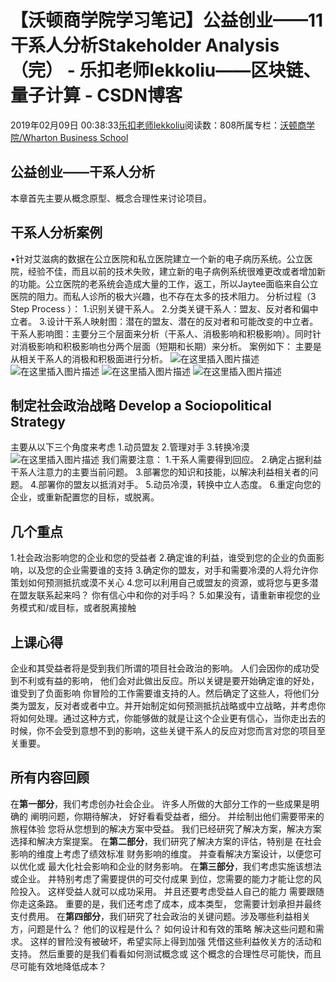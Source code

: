 
# 【沃顿商学院学习笔记】公益创业——11干系人分析Stakeholder Analysis（完） - 乐扣老师lekkoliu——区块链、量子计算 - CSDN博客

2019年02月09日 00:38:33[乐扣老师lekkoliu](https://me.csdn.net/lsttoy)阅读数：808所属专栏：[沃顿商学院/Wharton Business School](https://blog.csdn.net/column/details/33347.html)



## 公益创业——干系人分析
本章首先主要从概念原型、概念合理性来讨论项目。
## 干系人分析案例
•针对艾滋病的数据在公立医院和私立医院建立一个新的电子病历系统。公立医院，经验不佳，而且以前的技术失败，建立新的电子病例系统很难更改或者增加新的功能。公立医院的老系统会造成大量的工作，返工，所以Jaytee面临来自公立医院的阻力。而私人诊所的极大兴趣，也不存在太多的技术阻力。
分析过程（3 Step Process ）：
1.识别关键干系人。
2.分类关键干系人：盟友、反对者和偏中立者。
3.设计干系人映射图：潜在的盟友、潜在的反对者和可能改变的中立者。
干系人影响图：主要分三个层面来分析（干系人、消极影响和积极影响）。同时针对消极影响和积极影响也分两个层面（短期和长期）来分析。
案例如下：
主要是从相关干系人的消极和积极面进行分析。
![在这里插入图片描述](https://img-blog.csdnimg.cn/20190209002113685.png?x-oss-process=image/watermark,type_ZmFuZ3poZW5naGVpdGk,shadow_10,text_aHR0cHM6Ly9ibG9nLmNzZG4ubmV0L2xzdHRveQ==,size_16,color_FFFFFF,t_70)
![在这里插入图片描述](https://img-blog.csdnimg.cn/20190209002127815.png?x-oss-process=image/watermark,type_ZmFuZ3poZW5naGVpdGk,shadow_10,text_aHR0cHM6Ly9ibG9nLmNzZG4ubmV0L2xzdHRveQ==,size_16,color_FFFFFF,t_70)
![在这里插入图片描述](https://img-blog.csdnimg.cn/20190209002145715.png?x-oss-process=image/watermark,type_ZmFuZ3poZW5naGVpdGk,shadow_10,text_aHR0cHM6Ly9ibG9nLmNzZG4ubmV0L2xzdHRveQ==,size_16,color_FFFFFF,t_70)
![在这里插入图片描述](https://img-blog.csdnimg.cn/20190209002157885.png?x-oss-process=image/watermark,type_ZmFuZ3poZW5naGVpdGk,shadow_10,text_aHR0cHM6Ly9ibG9nLmNzZG4ubmV0L2xzdHRveQ==,size_16,color_FFFFFF,t_70)
## 制定社会政治战略 Develop a Sociopolitical Strategy
主要从以下三个角度来考虑
1.动员盟友
2.管理对手
3.转换冷漠
![在这里插入图片描述](https://img-blog.csdnimg.cn/20190209002854832.png?x-oss-process=image/watermark,type_ZmFuZ3poZW5naGVpdGk,shadow_10,text_aHR0cHM6Ly9ibG9nLmNzZG4ubmV0L2xzdHRveQ==,size_16,color_FFFFFF,t_70)
我们需要注意：
1.干系人需要得到回应。
2.确定占据利益干系人注意力的主要当前问题。
3.部署您的知识和技能，以解决利益相关者的问题。
4.部署你的盟友以抵消对手。
5.动员冷漠，转换中立人态度。
6.重定向您的企业，或重新配置您的目标，或脱离。
## 几个重点
1.社会政治影响您的企业和您的受益者
2.确定谁的利益，谁受到您的企业的负面影响，以及您的企业需要谁的支持
3.确定你的盟友，对手和需要冷漠的人将允许你策划如何预测抵抗或漠不关心
4.您可以利用自己或盟友的资源，或将您与更多潜在盟友联系起来吗？ 你有信心中和你的对手吗？
5.如果没有，请重新审视您的业务模式和/或目标，或者脱离接触
## 上课心得
企业和其受益者将是受到我们所谓的项目社会政治的影响。 人们会因你的成功受到不利或有益的影响， 他们会对此做出反应。所以关键是要开始确定谁的好处， 谁受到了负面影响 你冒险的工作需要谁支持的人。然后确定了这些人，将他们分类为盟友，反对者或者中立。并开始制定如何预测抵抗战略或中立战略，并考虑你将如何处理。通过这种方式，你能够做的就是让这个企业更有信心，当你走出去的时候，你不会受到意想不到的影响，这些关键干系人的反应对您而言对您的项目至关重要。
## 所有内容回顾
在**第一部分**，我们考虑创办社会企业。 许多人所做的大部分工作的一些成果是明确的 阐明问题，你期待解决， 好好看看受益者，细分。 并绘制出他们需要带来的旅程体验 您将从您想到的解决方案中受益。 我们已经研究了解决方案，解决方案选择和解决方案提案。
在**第二部分**，我们研究了解决方案的评估，特别是 在社会影响的维度上考虑了绩效标准 财务影响的维度。 并查看解决方案设计，以便您可以优化或 最大化社会影响和企业的财务影响。
在**第三部分**，我们考虑实施该想法或企业。 并特别考虑了需要提供的可交付成果 到位，您需要的能力才能让您的风险投入。 这样受益人就可以成功采用。 并且还要考虑受益人自己的能力 需要跟随你走这条路。 重要的是，我们还考虑了成本，成本类型， 您需要计划承担并最终支付费用。
在**第四部分**，我们研究了社会政治的关键问题。涉及哪些利益相关方，问题是什么？ 他们的议程是什么？ 如何设计和有效的策略 解决这些问题和需求。 这样的冒险没有被破坏，希望实际上得到加强 凭借这些利益攸关方的活动和支持。 然后重要的是我们看看如何测试概念或 这个概念的合理性尽可能快，而且 尽可能有效地降低成本？

